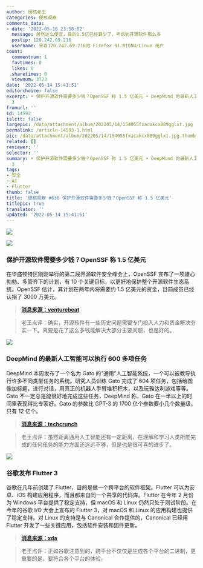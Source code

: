 ```yaml
---
author: 硬核老王
categories: 硬核观察
comments_data:
- date: '2022-05-16 23:58:02'
  message: 居然这么便宜，真的1.5亿已经算少了，考虑到开源软件那么多
  postip: 120.242.69.216
  username: 来自120.242.69.216的 Firefox 91.0|GNU/Linux 用户
count:
  commentnum: 1
  favtimes: 0
  likes: 0
  sharetimes: 0
  viewnum: 3723
date: '2022-05-14 15:41:51'
editorchoice: false
excerpt: • 保护开源软件需要多少钱？OpenSSF 称 1.5 亿美元 • DeepMind 的最新人工智能可以执行 600 多项任务 • 谷歌发布 Flutter
  3
fromurl: ''
id: 14593
islctt: false
largepic: /data/attachment/album/202205/14/154055fxacakcx009gglxt.jpg
permalink: /article-14593-1.html
pic: /data/attachment/album/202205/14/154055fxacakcx009gglxt.jpg.thumb.jpg
related: []
reviewer: ''
selector: ''
summary: • 保护开源软件需要多少钱？OpenSSF 称 1.5 亿美元 • DeepMind 的最新人工智能可以执行 600 多项任务 • 谷歌发布 Flutter
  3
tags:
- 安全
- AI
- Flutter
thumb: false
title: '硬核观察 #636 保护开源软件需要多少钱？OpenSSF 称 1.5 亿美元'
titlepic: true
translator: ''
updated: '2022-05-14 15:41:51'
---
```


![](/data/attachment/album/202205/14/154055fxacakcx009gglxt.jpg)


![](/data/attachment/album/202205/14/154102j5r7vjbmbj331hh1.jpg)


### 保护开源软件需要多少钱？OpenSSF 称 1.5 亿美元


在华盛顿特区刚刚举行的第二届开源软件安全峰会上，OpenSSF 宣布了一项雄心勃勃、多管齐下的计划，有 10 个关键目标，以更好地保护整个开源软件生态系统。OpenSSF 估计，其计划在两年内将需要约 1.5 亿美元的资金，目前成员已经认捐了 3000 万美元。



> 
> **[消息来源：venturebeat](https://venturebeat.com/2022/05/13/how-much-will-it-cost-to-secure-open-source-software-openssf-says-147-9m/)**
> 
> 
> 



> 
> 老王点评：确实，开源软件有一些历史问题需要专门投入人力和资金解决夯实一下。真要是花了这么多钱能解决大部分主要问题，也是好的。
> 
> 
> 


![](/data/attachment/album/202205/14/154117tkn1p2pyy97zsnd4.jpg)


### DeepMind 的最新人工智能可以执行 600 多项任务


DeepMind 本周发布了一个名为 Gato 的“通用”人工智能系统，一个可以被教导执行许多不同类型任务的系统。研究人员训练 Gato 完成了 604 项任务，包括给图像加标题，进行对话，用真正的机器人手臂堆积积木，以及玩雅达利游戏等等。Gato 不一定总是能很好地完成这些任务，DeepMind 称，Gato 在一半以上的时间里表现得比专家好。Gato 的参数比 GPT-3 的 1700 亿个参数要小几个数量级，只有 12 亿个。



> 
> **[消息来源：techcrunch](https://techcrunch.com/2022/05/13/deepminds-new-ai-can-perform-over-600-tasks-from-playing-games-to-controlling-robots/)**
> 
> 
> 



> 
> 老王点评：虽然距离通用人工智能还有一定距离，在理解和学习人类所能完成的任何任务的能力方面还远远不够，但是也是很可喜的进步了。
> 
> 
> 


![](/data/attachment/album/202205/14/154132xzvmrnss4r8otnev.jpg)


### 谷歌发布 Flutter 3


谷歌在几年前创建了 Flutter，目的是做一个跨平台的软件框架。Flutter 可以为安卓、iOS 构建应用程序，而且都来自同一个共享的代码库。Flutter 在今年 2 月份为 Windows 平台提供了稳定支持，但 macOS 和 Linux 仍然只处于测试阶段。在今年的谷歌 I/O 大会上宣布的 Flutter 3，对 macOS 和 Linux 的应用构建也提供了稳定支持。对 Linux 的支持是与 Canonical 合作提供的，Canonical 已经用 Flutter 开发了一些关键应用，包括软件安装和固件更新。



> 
> **[消息来源：xda](https://www.xda-developers.com/google-announces-flutter-3/)**
> 
> 
> 



> 
> 老王点评：正如谷歌注意到的，跨平台不仅仅是生成各个平台的二进制，更重要的是，要符合各个平台的体验。
> 
> 
>